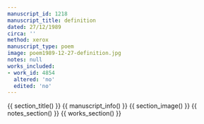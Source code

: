 ```yaml
---
manuscript_id: 1218
manuscript_title: definition
dated: 27/12/1989
circa: ''
method: xerox
manuscript_type: poem
image: poem1989-12-27-definition.jpg
notes: null
works_included:
- work_id: 4854
  altered: 'no'
  edited: 'no'
---
```


{{ section_title() }}
{{ manuscript_info() }}
{{ section_image() }}
{{ notes_section() }}
{{ works_section() }}

